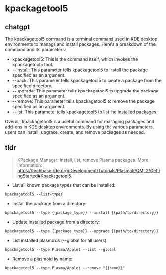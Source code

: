# kpackagetool5 
## chatgpt 
The kpackagetool5 command is a terminal command used in KDE desktop environments to manage and install packages. Here's a breakdown of the command and its parameters:

- kpackagetool5: This is the command itself, which invokes the kpackagetool5 tool.
- --install: This parameter tells kpackagetool5 to install the package specified as an argument.
- --pack: This parameter tells kpackagetool5 to create a package from the specified directory.
- --upgrade: This parameter tells kpackagetool5 to upgrade the package specified as an argument.
- --remove: This parameter tells kpackagetool5 to remove the package specified as an argument.
- --list: This parameter tells kpackagetool5 to list the installed packages.

Overall, kpackagetool5 is a useful command for managing packages and add-ons in KDE desktop environments. By using the various parameters, users can install, upgrade, create, and remove packages as needed. 

## tldr 
 
> KPackage Manager: Install, list, remove Plasma packages.
> More information: <https://techbase.kde.org/Development/Tutorials/Plasma5/QML2/GettingStarted#Kpackagetool5>.

- List all known package types that can be installed:

`kpackagetool5 --list-types`

- Install the package from a directory:

`kpackagetool5 --type {{package_type}} --install {{path/to/directory}}`

- Update installed package from a directory:

`kpackagetool5 --type {{package_type}} --upgrade {{path/to/directory}}`

- List installed plasmoids (--global for all users):

`kpackagetool5 --type Plasma/Applet --list --global`

- Remove a plasmoid by name:

`kpackagetool5 --type Plasma/Applet --remove "{{name}}"`
